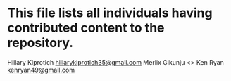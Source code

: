 # This file lists all individuals having contributed content to the repository.


Hillary Kiprotich <hillarykiprotich35@gmail.com>
Merlix Gikunju <>
Ken Ryan <kenryan49@gmail.com>